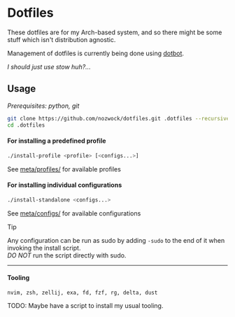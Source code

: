 # Dotfiles

These dotfiles are for my Arch-based system, and so there might be some stuff which isn't distribution agnostic.

Management of dotfiles is currently being done using [dotbot].

*I should just use stow huh?...*

## Usage

*Prerequisites: python, git*

```sh
git clone https://github.com/nozwock/dotfiles.git .dotfiles --recursive
cd .dotfiles
```

#### For installing a predefined profile

```bash
./install-profile <profile> [<configs...>]
```
See [meta/profiles/](./meta/profiles) for available profiles

#### For installing individual configurations

```bash
./install-standalone <configs...>
```
See [meta/configs/](./meta/configs) for available configurations

> [!TIP]
> Any configuration can be run as sudo by adding `-sudo` to the end of it when invoking the install script.\
> *DO NOT* run the script directly with sudo.

---

#### Tooling

```
nvim, zsh, zellij, exa, fd, fzf, rg, delta, dust
```

TODO: Maybe have a script to install my usual tooling.


[dotbot]: https://github.com/anishathalye/dotbot
